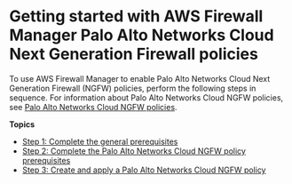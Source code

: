 # Getting started with AWS Firewall Manager​ Palo Alto Networks Cloud Next Generation Firewall policies<a name="getting-started-fms-cloud-ngfw"></a>

To use AWS Firewall Manager to enable Palo Alto Networks Cloud Next Generation Firewall \(NGFW\) policies, perform the following steps in sequence\. For information about Palo Alto Networks Cloud NGFW policies, see [Palo Alto Networks Cloud NGFW policies](cloud-ngfw-policies.md)\.

**Topics**
+ [Step 1: Complete the general prerequisites](complete-fms-prereq.md)
+ [Step 2: Complete the Palo Alto Networks Cloud NGFW policy prerequisites](complete-prereq-cloud-ngfw.md)
+ [Step 3: Create and apply a Palo Alto Networks Cloud NGFW policy](get-started-fms-cloud-ngfw-create-policy.md)